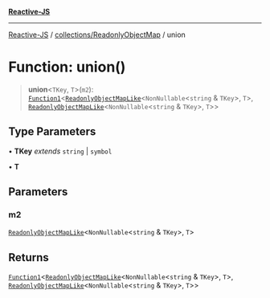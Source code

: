 [**Reactive-JS**](../../../README.md)

***

[Reactive-JS](../../../README.md) / [collections/ReadonlyObjectMap](../README.md) / union

# Function: union()

> **union**\<`TKey`, `T`\>(`m2`): [`Function1`](../../../functions/type-aliases/Function1.md)\<[`ReadonlyObjectMapLike`](../../type-aliases/ReadonlyObjectMapLike.md)\<`NonNullable`\<`string` & `TKey`\>, `T`\>, [`ReadonlyObjectMapLike`](../../type-aliases/ReadonlyObjectMapLike.md)\<`NonNullable`\<`string` & `TKey`\>, `T`\>\>

## Type Parameters

• **TKey** *extends* `string` \| `symbol`

• **T**

## Parameters

### m2

[`ReadonlyObjectMapLike`](../../type-aliases/ReadonlyObjectMapLike.md)\<`NonNullable`\<`string` & `TKey`\>, `T`\>

## Returns

[`Function1`](../../../functions/type-aliases/Function1.md)\<[`ReadonlyObjectMapLike`](../../type-aliases/ReadonlyObjectMapLike.md)\<`NonNullable`\<`string` & `TKey`\>, `T`\>, [`ReadonlyObjectMapLike`](../../type-aliases/ReadonlyObjectMapLike.md)\<`NonNullable`\<`string` & `TKey`\>, `T`\>\>
